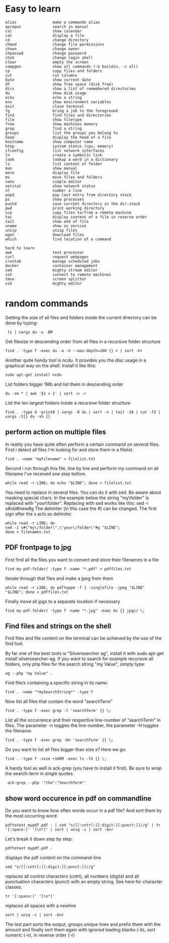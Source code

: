 # Easy to learn
```
alias                make a commando alias
apropos              search in manual
cal                  show calendar
cat                  display a file
cd                   change directory
chmod                change file permissions
chown                change owner
chpasswd             change password
chsh                 change login shell
clear                empty the screen
compgen              show all commands (-b buildin, -c all)
cp                   copy files and folders
cut                  cut columns
date                 show current date
df                   show free space (disk free)
dirs                 show a list of remembered directories
du                   show disk usage
echo                 echo a string
env                  show environment variables
exit                 close terminal
fg                   bring a job to the foreground
find                 find files and directories
file                 show filetype
free                 show machines memory
grep                 find a string
groups               list the groups you belong to
head                 display the head of a file
hostname             show computer name
htop                 system status (cpu, memory)
ifconfig             list network interfaces
ln                   create a symbolic link
look                 lookup a word in a dictionary
ls                   list content of folder
man                  show manual
more                 display file
mv                   move files and folders
nano                 simple editor
netstat              show network status
nl                   number a line
popd                 pop last entry from directory stack
ps                   show processes
pushd                save current directory in the dir-stack
pwd                  print working directory
scp                  copy files to/from a remote machine
tac                  display content of a file in reverse order
tail                 show end of file
uname                show os version
unzip                unzip files
wget                 download files
which                find location of a command

hard to learn
awk                  text processor
curl                 request webpages
crontab              manage scheduled jobs
docker               container management
sed                  mighty stream editor
ssh                  connect to remote machines
tmux                 screen splitter
vim                  mighty editor
```

# random commands
Getting the size of all files and folders inside the current directory can be done by typing:
```
 ls | xargs du -s -BM
```

Get filesize in descending order from all files in a recursive folder structure
```
find . -type f -exec du -a -h --max-depth=100 {} + | sort -hr
```

Another quite handy tool is ncdu. It provides you the disc usage in a graphical way on the shell. Install it like this:
```
sudo apt-get install ncdu
```

List folders bigger 1Mb and list them in descending order
```
du -sm * | awk '$1 > 1' | sort -n -r
```

List the ten largest folders inside a recursive folder structure
```
find . -type d -print0 | xargs -0 du | sort -n | tail -10 | cut -f2 | xargs -I{} du -sh {}
```

## perform action on multiple files
In reality you have quite often perform a certain command on several files. First i detect all files I'm looking for and store them in a filelist.

```
find . -name "myFilename" > filelist.txt
```

Second i run through this file, line by line and perform my command on all filename I've received one step before.

```
while read -r LINE; do echo "$LINE"; done < filelist.txt
```

You need to replace in several files. You can do it with sed. Be aware about masking special chars. In the example below the string "my\folder" is replaced with "your\folder".
Replacing with sed works like this: sed -i s#old#new#g
The delimiter (in this case the #) can be changed. The first sign after the s acts as delimiter.

```
while read -r LINE; do
sed -i s#\"my\/folder\",\"your\/folder\"#g "$LINE";
done < filenames.txt
```

## PDF frontpage to jpg
First find all the files you want to convert and store their filenames in a file

```
find my-pdf-folder/ -type f -name "*.pdf" > pdffiles.txt
```

Iterate through that files and make a jpeg from them

```
while read -r LINE; do pdftoppm -f 1 -singlefile -jpeg "$LINE" "$LINE"; done < pdffiles.txt
```

Finally move all jpgs to a separate location if necessary

```
find my-pdf-folder/ -type f -name "*.jpg" -exec mv {} jpgs/ \;
```

## Find files and strings on the shell
Find files and file content on the terminal can be achieved by the use of the find tool.

By far one of the best tools is "Silversearcher ag", install it with sudo apt-get install silversearcher-ag. If you want to search for example recursive all folders, only php files for the search string "my Value", simply type:
```
ag --php "my Value" .
```

Find file/s containing a specific string in its name:
```
find . -name "*mySearchString*" -type f
```

Now list all files that contain the word "searchTerm"
```
find . -type f -exec grep -l 'searchTerm' {} \;
```

List all the occurrence and their respective line-number of "searchTerm" in files. The parameter -n toggles the line-number, the parameter -H toggles the filename.
```
find . -type f -exec grep -Hn 'searchTerm' {} \;
```

Do you want to list all files bigger than size x? Here we go:
```
find . -type f -size +100M -exec ls -lh {} \;
```

A handy tool as well is ack-grep (you have to install it first). Be sure to wrap the search-term in single quotes.
```
 ack-grep --php '"the":"SearchTerm"'
```

## show word occurence in pdf on commandline
Do you want to know how often words occur in a pdf file? And sort them by the most occurring word:
```
pdftotext mypdf.pdf - | sed "s/[[:cntrl:][:digit:][:punct:]]//g" | tr '[:space:]' '[\n*]' | sort | uniq -c | sort -bnr
```
Let's break it down step by step:
```
pdftotext mypdf.pdf -
```

displays the pdf content on the command-line
```
sed "s/[[:cntrl:][:digit:][:punct:]]//g"
```

replaces all control characters (cntrl), all numbers (digits) and all punctuation characters (punct) with an empty string.
See here for character classes.
```
tr '[:space:]' '[\n*]'
```

replaces all spaces with a newline
```
sort | uniq -c | sort -bnr
```

The last part sorts the output, groups unique lines and prefix them with the amount and finally sort them again
with ignored leading blanks (-b), sort numeric (-n), in reverse order (-r)
